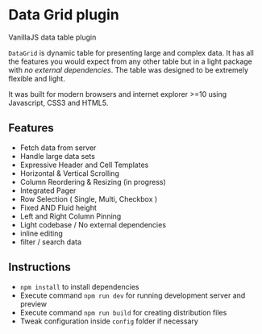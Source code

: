 # Data Grid plugin
VanillaJS data table plugin

`DataGrid` is dynamic table for presenting large and complex data.  It has all the features you would expect from any other table but in a light package with _no external dependencies_. The table was designed to be extremely flexible and light.

It was built for modern browsers and internet explorer >=10 using Javascript, CSS3 and HTML5.


## Features
- Fetch data from server
- Handle large data sets
- Expressive Header and Cell Templates
- Horizontal & Vertical Scrolling
- Column Reordering & Resizing  (in progress)
- Integrated Pager
- Row Selection ( Single, Multi, Checkbox )
- Fixed AND Fluid height
- Left and Right Column Pinning
- Light codebase / No external dependencies
- inline editing
- filter / search data

## Instructions
- `npm install` to install dependencies
- Execute command `npm run dev` for running development server and preview
- Execute command `npm run build` for creating distribution files
- Tweak configuration inside `config` folder if necessary


